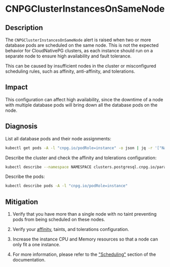 # CNPGClusterInstancesOnSameNode

## Description

The `CNPGClusterInstancesOnSameNode` alert is raised when two or more database pods are scheduled on the same node. This is not the expected behavior for CloudNativePG clusters, as each instance should run on a separate node to ensure high availability and fault tolerance.

This can be caused by insufficient nodes in the cluster or misconfigured scheduling rules, such as affinity, anti-affinity, and tolerations.

## Impact

This configuration can affect high availability, since the downtime of a node with multiple database pods will bring down all the database pods on the node.

## Diagnosis

List all database pods and their node assignments:

```bash
kubectl get pods -A -l "cnpg.io/podRole=instance" -o json | jq -r '["Namespace", "Pod", "Node"], ( .items[] | [.metadata.namespace, .metadata.name, .spec.nodeName]) | @tsv' | column -t
```

Describe the cluster and check the affinity and tolerations configuration:

```bash
kubectl describe --namespace NAMESPACE clusters.postgresql.cnpg.io/paradedb
```

Describe the pods:

```bash
kubectl describe pods -A -l "cnpg.io/podRole=instance"
```

## Mitigation

1. Verify that you have more than a single node with no taint preventing pods from being scheduled on these nodes.

2. Verify your [affinity](https://kubernetes.io/docs/concepts/scheduling-eviction/assign-pod-node/), taints, and tolerations configuration.

3. Increase the instance CPU and Memory resources so that a node can only fit a one instance.

4. For more information, please refer to the ["Scheduling"](https://cloudnative-pg.io/documentation/current/scheduling/) section of the documentation.
